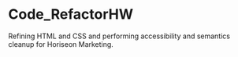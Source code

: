 # Code_RefactorHW
Refining HTML and CSS and performing accessibility and semantics cleanup for Horiseon Marketing.
